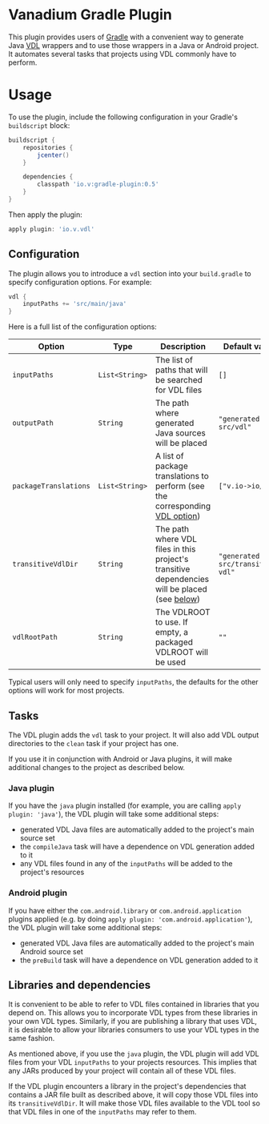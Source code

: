 Vanadium Gradle Plugin
======================

This plugin provides users of [Gradle](https://gradle.org/) with a convenient
way to generate Java
[VDL](https://vanadium.github.io/designdocs/vdl-spec.html)
wrappers and to use those wrappers in a Java or Android project. It automates
several tasks that projects using VDL commonly have to perform.

# Usage

To use the plugin, include the following configuration in your Gradle's
`buildscript` block:

```groovy
buildscript {
    repositories {
        jcenter()
    }

    dependencies {
        classpath 'io.v:gradle-plugin:0.5'
    }
}
```

Then apply the plugin:

```groovy
apply plugin: 'io.v.vdl'
```

## Configuration

The plugin allows you to introduce a `vdl` section into your `build.gradle` to
specify configuration options. For example:

```groovy
vdl {
    inputPaths += 'src/main/java'
}
```

Here is a full list of the configuration options:

| Option | Type | Description | Default value |
|-----------------------|----------------|-----------------------------------------------------------------------------------|----------------------------------|
| `inputPaths` | `List<String>` | The list of paths that will be searched for VDL files | `[]` |
| `outputPath` | `String` | The path where generated Java sources will be placed | `"generated-src/vdl"` |
| `packageTranslations` | `List<String>` | A list of package translations to perform (see the corresponding [VDL option]) | `["v.io->io/v"]` |
| `transitiveVdlDir` | `String` | The path where VDL files in this project's transitive dependencies will be placed (see [below](#libraries-and-dependencies)) | `"generated-src/transitive-vdl"` |
| `vdlRootPath` | `String` | The VDLROOT to use. If empty, a packaged VDLROOT will be used | `""` |

Typical users will only need to specify `inputPaths`, the defaults for the
other options will work for most projects.

## Tasks

The VDL plugin adds the `vdl` task to your project. It will also add VDL output
directories to the `clean` task if your project has one.

If you use it in conjunction with Android or Java plugins, it will make
additional changes to the project as described below.

### Java plugin

If you have the `java` plugin installed (for example, you are calling `apply
plugin: 'java'`), the VDL plugin will take some additional steps:

* generated VDL Java files are automatically added to the project's main source set
* the `compileJava` task will have a dependence on VDL generation added to it
* any VDL files found in any of the `inputPaths` will be added to the project's
  resources

### Android plugin

If you have either the `com.android.library` or `com.android.application`
plugins applied (e.g. by doing `apply plugin: 'com.android.application'`), the
VDL plugin will take some additional steps:

* generated VDL Java files are automatically added to the project's main
  Android source set
* the `preBuild` task will have a dependence on VDL generation added to it

## Libraries and dependencies

It is convenient to be able to refer to VDL files contained in libraries that
you depend on. This allows you to incorporate VDL types from these libraries in
your own VDL types. Similarly, if you are publishing a library that uses VDL,
it is desirable to allow your libraries consumers to use your VDL types in the
same fashion.

As mentioned above, if you use the `java` plugin, the VDL plugin will add VDL
files from your VDL `inputPaths` to your projects resources. This implies that
any JARs produced by your project will contain all of these VDL files.

If the VDL plugin encounters a library in the project's dependencies that
contains a JAR file built as described above, it will copy those VDL files into
its `transitiveVdlDir`. It will make those VDL files available to the VDL tool
so that VDL files in one of the `inputPaths` may refer to them.

[VDL option]: https://github.com/vanadium/go.ref/blob/master/cmd/vdl/main.go#L441
